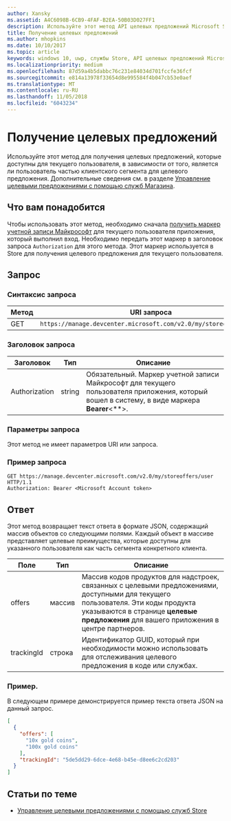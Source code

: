 ```yaml
---
author: Xansky
ms.assetid: A4C6098B-6CB9-4FAF-B2EA-50B03D027FF1
description: Используйте этот метод API целевых предложений Microsoft Store, чтобы получить целевые предложения, доступные для текущего пользователя в контексте текущего приложения.
title: Получение целевых предложений
ms.author: mhopkins
ms.date: 10/10/2017
ms.topic: article
keywords: windows 10, uwp, службы Store, API целевых предложений Microsoft Store, получение целевых предложений
ms.localizationpriority: medium
ms.openlocfilehash: 87d59a4b5dabbc76c231e84034d701fccfe36fcf
ms.sourcegitcommit: e814a13978f33654d8e995584f4b047cb53e0aef
ms.translationtype: MT
ms.contentlocale: ru-RU
ms.lasthandoff: 11/05/2018
ms.locfileid: "6043234"
---
```

# <a name="get-targeted-offers"></a>Получение целевых предложений

Используйте этот метод для получения целевых предложений, которые доступны для текущего пользователя, в зависимости от того, является ли пользователь частью клиентского сегмента для целевого предложения. Дополнительные сведения см. в разделе [Управление целевыми предложениями с помощью служб Магазина](manage-targeted-offers-using-windows-store-services.md).

## <a name="prerequisites"></a>Что вам понадобится

Чтобы использовать этот метод, необходимо сначала [получить маркер учетной записи Майкрософт](manage-targeted-offers-using-windows-store-services.md#obtain-a-microsoft-account-token) для текущего пользователя приложения, который выполнил вход. Необходимо передать этот маркер в заголовок запроса ```Authorization``` для этого метода. Этот маркер используется в Store для получения целевого предложения для текущего пользователя.

## <a name="request"></a>Запрос


### <a name="request-syntax"></a>Синтаксис запроса

| Метод | URI запроса                                                                |
|--------|----------------------------------------------------------------------------|
| GET    | ```https://manage.devcenter.microsoft.com/v2.0/my/storeoffers/user``` |


### <a name="request-header"></a>Заголовок запроса

| Заголовок        | Тип   | Описание  |
|---------------|--------|--------------|
| Authorization | string | Обязательный. Маркер учетной записи Майкрософт для текущего пользователя приложения, который вошел в систему, в виде маркера **Bearer**&lt;**&gt;. |


### <a name="request-parameters"></a>Параметры запроса

Этот метод не имеет параметров URI или запроса.

### <a name="request-example"></a>Пример запроса

```syntax
GET https://manage.devcenter.microsoft.com/v2.0/my/storeoffers/user HTTP/1.1
Authorization: Bearer <Microsoft Account token>
```

## <a name="response"></a>Ответ

Этот метод возвращает текст ответа в формате JSON, содержащий массив объектов со следующими полями. Каждый объект в массиве представляет целевые преимущества, которые доступны для указанного пользователя как часть сегмента конкретного клиента.

| Поле      | Тип   | Описание         |
|------------|--------|------------------|
| offers      | массив  | Массив кодов продуктов для надстроек, связанных с целевыми предложениями, доступными для текущего пользователя. Эти коды продукта указываются в странице **целевые предложения** для вашего приложения в центре партнеров.            |
| trackingId  | строка | Идентификатор GUID, который при необходимости можно использовать для отслеживания целевого предложения в коде или службах. |


### <a name="example"></a>Пример.

В следующем примере демонстрируется пример текста ответа JSON на данный запрос.

```json
[
  {
    "offers": [
      "10x gold coins",
      "100x gold coins"
    ],
    "trackingId": "5de5dd29-6dce-4e68-b45e-d8ee6c2cd203"
  }
]
```

## <a name="related-topics"></a>Статьи по теме

* [Управление целевыми предложениями с помощью служб Store](manage-targeted-offers-using-windows-store-services.md)

 

 
